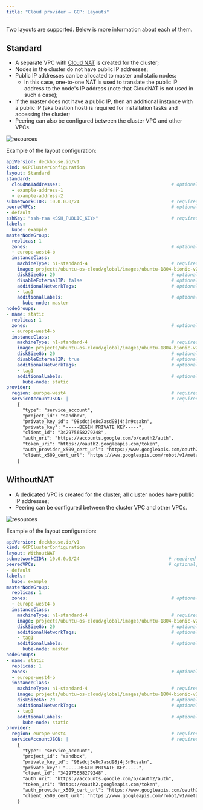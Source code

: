 ```yaml
---
title: "Cloud provider — GCP: Layouts"
---
```


Two layouts are supported. Below is more information about each of them.

## Standard
* A separate VPC with [Cloud NAT](https://cloud.google.com/nat/docs/overview) is created for the cluster;
* Nodes in the cluster do not have public IP addresses;
* Public IP addresses can be allocated to master and static nodes:
    * In this case, one-to-one NAT is used to translate the public IP address to the node's IP address (note that CloudNAT is not used in such a case);
* If the master does not have a public IP, then an additional instance with a public IP (aka bastion host) is required for installation tasks and accessing the cluster;
* Peering can also be configured between the cluster VPC and other VPCs.

![resources](https://docs.google.com/drawings/d/e/2PACX-1vR1oHqbXPJPYxUXwpkRGM6VPpZaNc8WoGH-N0Zqb9GexSc-NQDvsGiXe_Hc-Z1fMQWBRawuoy8FGENt/pub?w=989&amp;h=721)
<!--- Source: https://docs.google.com/drawings/d/1VTAoz6-65q7m99KA933e1phWImirxvb9-OLH9DRtWPE/edit --->

Example of the layout configuration:

```yaml
apiVersion: deckhouse.io/v1
kind: GCPClusterConfiguration
layout: Standard
standard:
  cloudNATAddresses:                                         # optional, compute address names from this list are used as addresses for Cloud NAT
  - example-address-1
  - example-address-2
subnetworkCIDR: 10.0.0.0/24                                  # required
peeredVPCs:                                                  # optional, list of GCP VPC Networks with which Kubernetes VPC Network will be peered
- default
sshKey: "ssh-rsa <SSH_PUBLIC_KEY>"                           # required
labels:
  kube: example
masterNodeGroup:
  replicas: 1
  zones:                                                     # optional
  - europe-west4-b
  instanceClass:
    machineType: n1-standard-4                               # required
    image: projects/ubuntu-os-cloud/global/images/ubuntu-1804-bionic-v20190911    # required
    diskSizeGb: 20                                           # optional, local disk is used if not specified
    disableExternalIP: false                                 # optional, by default master has externalIP
    additionalNetworkTags:                                   # optional
    - tag1
    additionalLabels:                                        # optional
      kube-node: master
nodeGroups:
- name: static
  replicas: 1
  zones:                                                     # optional
  - europe-west4-b
  instanceClass:
    machineType: n1-standard-4                               # required
    image: projects/ubuntu-os-cloud/global/images/ubuntu-1804-bionic-v20190911    # required
    diskSizeGb: 20                                           # optional, local disk is used if not specified
    disableExternalIP: true                                  # optional, by default nodes do not have externalIP
    additionalNetworkTags:                                   # optional
    - tag1
    additionalLabels:                                        # optional
      kube-node: static
provider:
  region: europe-west4                                       # required
  serviceAccountJSON: |                                      # required
    {
      "type": "service_account",
      "project_id": "sandbox",
      "private_key_id": "98sdcj5e8c7asd98j4j3n9csakn",
      "private_key": "-----BEGIN PRIVATE KEY-----",
      "client_id": "342975658279248",
      "auth_uri": "https://accounts.google.com/o/oauth2/auth",
      "token_uri": "https://oauth2.googleapis.com/token",
      "auth_provider_x509_cert_url": "https://www.googleapis.com/oauth2/v1/certs",
      "client_x509_cert_url": "https://www.googleapis.com/robot/v1/metadata/x509/k8s-test%40sandbox.iam.gserviceaccount.com"
    }
```

## WithoutNAT
* A dedicated VPC is created for the cluster; all cluster nodes have public IP addresses;
* Peering can be configured between the cluster VPC and other VPCs.

![resources](https://docs.google.com/drawings/d/e/2PACX-1vTq2Jlx4k8OXt4acHeW6NvqABsZIPSDoOldDiGERYHWHmmKykSjXZ_ADvKecCC1L8Jjq4143uv5GWDR/pub?w=989&amp;h=721)
<!--- Source: https://docs.google.com/drawings/d/1uhWbQFiycsFkG9D1vNbJNrb33Ih4YMdCxvOX5maW5XQ/edit --->

Example of the layout configuration:

```yaml
apiVersion: deckhouse.io/v1
kind: GCPClusterConfiguration
layout: WithoutNAT
subnetworkCIDR: 10.0.0.0/24                                 # required
peeredVPCs:                                                 # optional, list of GCP VPC Networks with which Kubernetes VPC Network will be peered
- default
labels:
  kube: example
masterNodeGroup:
  replicas: 1
  zones:                                                     # optional
  - europe-west4-b
  instanceClass:
    machineType: n1-standard-4                               # required
    image: projects/ubuntu-os-cloud/global/images/ubuntu-1804-bionic-v20190911    # required
    diskSizeGb: 20                                           # optional, local disk is used if not specified
    additionalNetworkTags:                                   # optional
    - tag1
    additionalLabels:                                        # optional
      kube-node: master
nodeGroups:
- name: static
  replicas: 1
  zones:                                                     # optional
  - europe-west4-b
  instanceClass:
    machineType: n1-standard-4                               # required
    image: projects/ubuntu-os-cloud/global/images/ubuntu-1804-bionic-v20190911    # required
    diskSizeGb: 20                                           # optional, local disk is used if not specified
    additionalNetworkTags:                                   # optional
    - tag1
    additionalLabels:                                        # optional
      kube-node: static
provider:
  region: europe-west4                                       # required
  serviceAccountJSON: |                                      # required
    {
      "type": "service_account",
      "project_id": "sandbox",
      "private_key_id": "98sdcj5e8c7asd98j4j3n9csakn",
      "private_key": "-----BEGIN PRIVATE KEY-----",
      "client_id": "342975658279248",
      "auth_uri": "https://accounts.google.com/o/oauth2/auth",
      "token_uri": "https://oauth2.googleapis.com/token",
      "auth_provider_x509_cert_url": "https://www.googleapis.com/oauth2/v1/certs",
      "client_x509_cert_url": "https://www.googleapis.com/robot/v1/metadata/x509/k8s-test%40sandbox.iam.gserviceaccount.com"
    }
```
